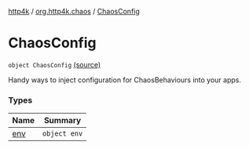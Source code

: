 [http4k](../../index.md) / [org.http4k.chaos](../index.md) / [ChaosConfig](./index.md)

# ChaosConfig

`object ChaosConfig` [(source)](https://github.com/http4k/http4k/blob/master/http4k-testing-chaos/src/main/kotlin/org/http4k/chaos/ChaosConfig.kt#L8)

Handy ways to inject configuration for ChaosBehaviours into your apps.

### Types

| Name | Summary |
|---|---|
| [env](env/index.md) | `object env` |
